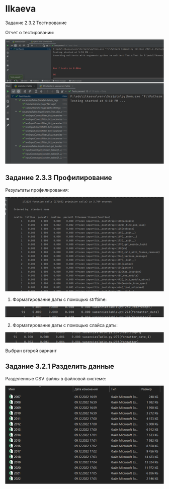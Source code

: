 # Ilkaeva


Задание 2.3.2 Тестирование

Отчет о тестировании:

![image](https://github.com/karinailkaeva/ilkaeva/blob/main/images/test1.PNG)
![image](https://github.com/karinailkaeva/ilkaeva/blob/main/images/test2.PNG)


## Задание 2.3.3 Профилирование

Результаты профилирования:

![image](https://github.com/karinailkaeva/ilkaeva/blob/main/images/profile.png)

1. Форматирование даты с помощью strftime:

![image](https://github.com/karinailkaeva/ilkaeva/blob/main/images/date1.png)

2. Форматирование даты с помощью слайса даты:

![image](https://github.com/karinailkaeva/ilkaeva/blob/main/images/date2.png)

Выбран второй вариант



## Задание 3.2.1 Разделить данные

Разделенные CSV файлы в файловой системе: 

![image](https://github.com/karinailkaeva/ilkaeva/blob/main/images/splitCSV.PNG)


